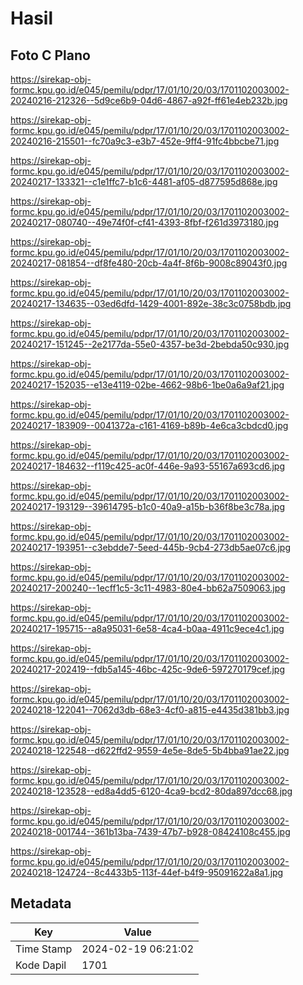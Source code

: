 # Hasil

## Foto C Plano

https://sirekap-obj-formc.kpu.go.id/e045/pemilu/pdpr/17/01/10/20/03/1701102003002-20240216-212326--5d9ce6b9-04d6-4867-a92f-ff61e4eb232b.jpg

https://sirekap-obj-formc.kpu.go.id/e045/pemilu/pdpr/17/01/10/20/03/1701102003002-20240216-215501--fc70a9c3-e3b7-452e-9ff4-91fc4bbcbe71.jpg

https://sirekap-obj-formc.kpu.go.id/e045/pemilu/pdpr/17/01/10/20/03/1701102003002-20240217-133321--c1e1ffc7-b1c6-4481-af05-d877595d868e.jpg

https://sirekap-obj-formc.kpu.go.id/e045/pemilu/pdpr/17/01/10/20/03/1701102003002-20240217-080740--49e74f0f-cf41-4393-8fbf-f261d3973180.jpg

https://sirekap-obj-formc.kpu.go.id/e045/pemilu/pdpr/17/01/10/20/03/1701102003002-20240217-081854--df8fe480-20cb-4a4f-8f6b-9008c89043f0.jpg

https://sirekap-obj-formc.kpu.go.id/e045/pemilu/pdpr/17/01/10/20/03/1701102003002-20240217-134635--03ed6dfd-1429-4001-892e-38c3c0758bdb.jpg

https://sirekap-obj-formc.kpu.go.id/e045/pemilu/pdpr/17/01/10/20/03/1701102003002-20240217-151245--2e2177da-55e0-4357-be3d-2bebda50c930.jpg

https://sirekap-obj-formc.kpu.go.id/e045/pemilu/pdpr/17/01/10/20/03/1701102003002-20240217-152035--e13e4119-02be-4662-98b6-1be0a6a9af21.jpg

https://sirekap-obj-formc.kpu.go.id/e045/pemilu/pdpr/17/01/10/20/03/1701102003002-20240217-183909--0041372a-c161-4169-b89b-4e6ca3cbdcd0.jpg

https://sirekap-obj-formc.kpu.go.id/e045/pemilu/pdpr/17/01/10/20/03/1701102003002-20240217-184632--f119c425-ac0f-446e-9a93-55167a693cd6.jpg

https://sirekap-obj-formc.kpu.go.id/e045/pemilu/pdpr/17/01/10/20/03/1701102003002-20240217-193129--39614795-b1c0-40a9-a15b-b36f8be3c78a.jpg

https://sirekap-obj-formc.kpu.go.id/e045/pemilu/pdpr/17/01/10/20/03/1701102003002-20240217-193951--c3ebdde7-5eed-445b-9cb4-273db5ae07c6.jpg

https://sirekap-obj-formc.kpu.go.id/e045/pemilu/pdpr/17/01/10/20/03/1701102003002-20240217-200240--1ecff1c5-3c11-4983-80e4-bb62a7509063.jpg

https://sirekap-obj-formc.kpu.go.id/e045/pemilu/pdpr/17/01/10/20/03/1701102003002-20240217-195715--a8a95031-6e58-4ca4-b0aa-4911c9ece4c1.jpg

https://sirekap-obj-formc.kpu.go.id/e045/pemilu/pdpr/17/01/10/20/03/1701102003002-20240217-202419--fdb5a145-46bc-425c-9de6-597270179cef.jpg

https://sirekap-obj-formc.kpu.go.id/e045/pemilu/pdpr/17/01/10/20/03/1701102003002-20240218-122041--7062d3db-68e3-4cf0-a815-e4435d381bb3.jpg

https://sirekap-obj-formc.kpu.go.id/e045/pemilu/pdpr/17/01/10/20/03/1701102003002-20240218-122548--d622ffd2-9559-4e5e-8de5-5b4bba91ae22.jpg

https://sirekap-obj-formc.kpu.go.id/e045/pemilu/pdpr/17/01/10/20/03/1701102003002-20240218-123528--ed8a4dd5-6120-4ca9-bcd2-80da897dcc68.jpg

https://sirekap-obj-formc.kpu.go.id/e045/pemilu/pdpr/17/01/10/20/03/1701102003002-20240218-001744--361b13ba-7439-47b7-b928-08424108c455.jpg

https://sirekap-obj-formc.kpu.go.id/e045/pemilu/pdpr/17/01/10/20/03/1701102003002-20240218-124724--8c4433b5-113f-44ef-b4f9-95091622a8a1.jpg


## Metadata

| Key        | Value               |
| ---------- | ------------------- |
| Time Stamp | 2024-02-19 06:21:02 |
| Kode Dapil | 1701                |



